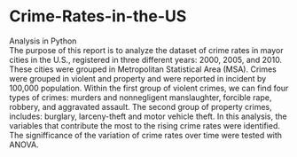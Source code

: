 # Crime-Rates-in-the-US
Analysis in Python<br>
The purpose of this report is to analyze the dataset of crime rates in mayor cities in the U.S., registered in three different years: 2000, 2005, and 2010. These cities were grouped in Metropolitan Statistical Area (MSA). Crimes were grouped in violent and property and were reported in incident by 100,000 population. Within the first group of violent crimes, we can find four types of crimes: murders and nonnegligent manslaughter, forcible rape, robbery, and aggravated assault. The second group of property crimes, includes: burglary, larceny-theft and motor vehicle theft.  In this analysis, the variables that contribute the most to the rising crime rates were identified. The signifficance of the variation of crime rates over time were tested with ANOVA.
